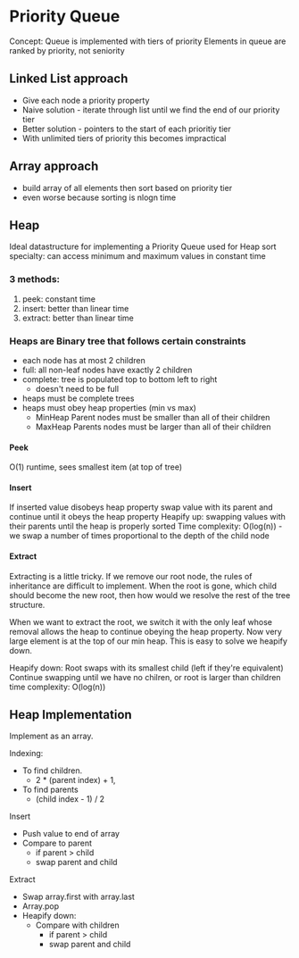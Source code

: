 # Priority Queue
Concept:
Queue is implemented with tiers of priority
Elements in queue are ranked by priority, not seniority

## Linked List approach
+ Give each node a priority property
+ Naive solution - iterate through list until we find the end of our priority tier
+ Better solution - pointers to the start of each prioritiy tier
+ With unlimited tiers of priority this becomes impractical

## Array approach
+ build array of all elements then sort based on priority tier
+ even worse because sorting is nlogn time

## Heap
Ideal datastructure for implementing a Priority Queue
used for Heap sort
specialty: can access minimum and maximum values in constant time

### 3 methods:
  1. peek: constant time
  2. insert: better than linear time
  3. extract: better than linear time

### Heaps are Binary tree that follows certain constraints
  + each node has at most 2 children
  + full: all non-leaf nodes have exactly 2 children
  + complete: tree is populated top to bottom left to right
    + doesn't need to be full
  + heaps must be complete trees
  + heaps must obey heap properties (min vs max)
    + MinHeap Parent nodes must be smaller than all of their children
    + MaxHeap Parents nodes must be larger than all of their children

#### Peek
  O(1) runtime, sees smallest item (at top of tree)

#### Insert
  If inserted value disobeys heap property
    swap value with its parent and continue until it obeys the heap property
  Heapify up:
    swapping values with their parents until the heap is properly sorted
  Time complexity:
    O(log(n)) - we swap a number of times proportional to the depth of the child node

#### Extract
Extracting is a little tricky. If we remove our root node, the rules of inheritance are difficult to implement. When the root is gone, which child should become the new root, then how would we resolve the rest of the tree structure.

When we want to extract the root, we switch it with the only leaf whose removal allows the heap to continue obeying the heap property. Now very large element is at the top of our min heap. This is easy to solve we heapify down.

Heapify down:
  Root swaps with its smallest child (left if they're equivalent)
  Continue swapping until we have no chilren, or root is larger than children
  time complexity: O(log(n))


## Heap Implementation
Implement as an array.

Indexing:
  + To find children.
    + 2 * (parent index) + 1,
  + To find parents
    + (child index - 1) / 2

Insert
  + Push value to end of array
  + Compare to parent
    + if parent > child
    + swap parent and child  

Extract
  + Swap array.first with array.last
  + Array.pop
  + Heapify down:
    + Compare with children
      + if parent > child
      + swap parent and child

